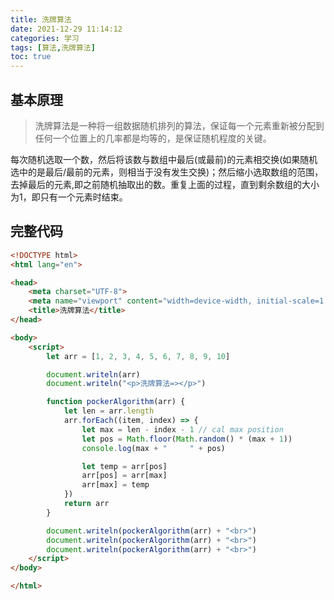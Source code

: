```yaml
---
title: 洗牌算法
date: 2021-12-29 11:14:12
categories: 学习
tags: [算法,洗牌算法]
toc: true
---
```

## 基本原理
>   洗牌算法是一种将一组数据随机排列的算法，保证每一个元素重新被分配到任何一个位置上的几率都是均等的，是保证随机程度的关键。	

每次随机选取一个数，然后将该数与数组中最后(或最前)的元素相交换(如果随机选中的是最后/最前的元素，则相当于没有发生交换)；然后缩小选取数组的范围，去掉最后的元素,即之前随机抽取出的数。重复上面的过程，直到剩余数组的大小为1，即只有一个元素时结束。
## 完整代码
```html
<!DOCTYPE html>
<html lang="en">

<head>
    <meta charset="UTF-8">
    <meta name="viewport" content="width=device-width, initial-scale=1.0">
    <title>洗牌算法</title>
</head>

<body>
    <script>
        let arr = [1, 2, 3, 4, 5, 6, 7, 8, 9, 10]

        document.writeln(arr)
        document.writeln("<p>洗牌算法=></p>")

        function pockerAlgorithm(arr) {
            let len = arr.length
            arr.forEach((item, index) => {
                let max = len - index - 1 // cal max position
                let pos = Math.floor(Math.random() * (max + 1))
                console.log(max + "     " + pos)

                let temp = arr[pos]
                arr[pos] = arr[max]
                arr[max] = temp
            })
            return arr
        }

        document.writeln(pockerAlgorithm(arr) + "<br>")
        document.writeln(pockerAlgorithm(arr) + "<br>")
        document.writeln(pockerAlgorithm(arr) + "<br>")
    </script>
</body>

</html>
```